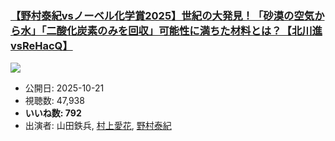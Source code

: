 ### [【野村泰紀vsノーベル化学賞2025】世紀の大発見！「砂漠の空気から水」「二酸化炭素のみを回収」可能性に満ちた材料とは？【北川進vsReHacQ】](https://www.youtube.com/watch?v=e9FOQFh7f6A)
[![](https://img.youtube.com/vi/e9FOQFh7f6A/sddefault.jpg)](https://www.youtube.com/watch?v=e9FOQFh7f6A)
-   公開日: 2025-10-21
-   視聴数: 47,938
-   **いいね数: 792**
-   出演者: 山田鉄兵, [村上愛花](/rehacq_fan/people/村上愛花 "wikilink"), [野村泰紀](/rehacq_fan/people/野村泰紀 "wikilink")
